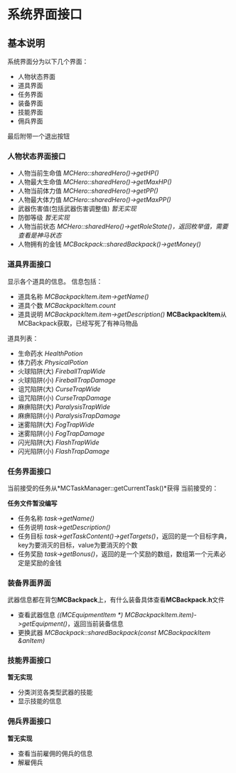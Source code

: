 系统界面接口
==========

## 基本说明 ##
系统界面分为以下几个界面：

- 人物状态界面
- 道具界面
- 任务界面
- 装备界面
- 技能界面
- 佣兵界面

最后附带一个退出按钮

### 人物状态界面接口 ###
- 人物当前生命值 *MCHero::sharedHero()->getHP()*
- 人物最大生命值 *MCHero::sharedHero()->getMaxHP()*
- 人物当前体力值 *MCHero::sharedHero()->getPP()*
- 人物最大体力值 *MCHero::sharedHero()->getMaxPP()*
- 武器伤害值(包括武器伤害调整值) *暂无实现*
- 防御等级 *暂无实现*
- 人物当前状态 *MCHero::sharedHero()->getRoleState()，返回枚举值，需要查看是神马状态*
- 人物拥有的金钱 *MCBackpack::sharedBackpack()->getMoney()*


### 道具界面接口 ###
显示各个道具的信息。
信息包括：

- 道具名称 *MCBackpackItem.item->getName()*
- 道具个数 *MCBackpackItem.count*
- 道具说明 *MCBackpackItem.item->getDescription()*
**MCBackpackItem**从MCBackpack获取，已经写死了有神马物品

道具列表：

- 生命药水 *HealthPotion*
- 体力药水 *PhysicalPotion*
- 火球陷阱(大) *FireballTrapWide*
- 火球陷阱(小) *FireballTrapDamage*
- 诅咒陷阱(大) *CurseTrapWide*
- 诅咒陷阱(小) *CurseTrapDamage*
- 麻痹陷阱(大) *ParalysisTrapWide*
- 麻痹陷阱(小) *ParalysisTrapDamage*
- 迷雾陷阱(大) *FogTrapWide*
- 迷雾陷阱(小) *FogTrapDamage*
- 闪光陷阱(大) *FlashTrapWide*
- 闪光陷阱(小) *FlashTrapDamage*

### 任务界面接口 ###
当前接受的任务从*MCTaskManager::getCurrentTask()*获得
当前接受的：

**任务文件暂没编写**
- 任务名称 *task->getName()*
- 任务说明 *task->getDescription()*
- 任务目标 *task->getTaskContent()->getTargets()*，返回的是一个目标字典，key为要消灭的目标，value为要消灭的个数
- 任务奖励 *task->getBonus()*，返回的是一个奖励的数组，数组第一个元素必定是奖励的金钱

### 装备界面界面 ###
武器信息都在背包**MCBackpack**上，有什么装备具体查看**MCBackpack.h**文件

- 查看武器信息 _((MCEquipmentItem *) MCBackpackItem.item)->getEquipment()_，返回当前装备信息
- 更换武器 *MCBackpack::sharedBackpack(const MCBackpackItem &anItem)*

### 技能界面接口 ###
**暂无实现**
- 分类浏览各类型武器的技能
- 显示技能的信息

### 佣兵界面接口 ###
**暂无实现**
- 查看当前雇佣的佣兵的信息
- 解雇佣兵
